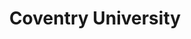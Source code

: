 ---
facebook: https://facebook.com/coventryuniversity
instagram: https://instagram.com/covuni
linkedin: https://linkedin.com/school/coventry-university
logohandle: coventryacuk
sort: coventryacuk
title: Coventry University
twitter: https://x.com/covcampus
website: https://www.coventry.ac.uk/
youtube: https://youtube.com/user/CovStudent
---